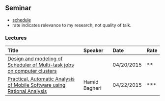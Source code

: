 ## Seminar

- [schedule](http://cs.gmu.edu/~setia/seminar-list.html)
- rate indicates relevance to my research, not quality of talk.

### Lectures
| Title| Speaker| Date| Rate|
|:----|:---|:----|:---|
|[Design and modeling of Scheduler of Multi-task jobs on computer clusters](schedule-mp.md)| |04/20/2015|**|
|[Practical, Automatic Analysis of Mobile Software using Rational Analysis](software-rational-logic.md)|Hamid Bagheri| 04/22/2015| ***|
